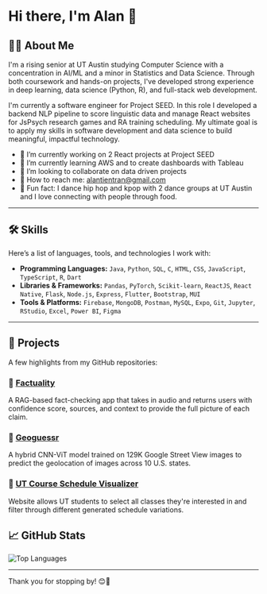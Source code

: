 # Hi there, I'm Alan 🍣

<!-- You can replace this with a personal intro GIF, banner, or a fun emoji line -->

## 🧑‍💻 About Me

I'm a rising senior at UT Austin studying Computer Science with a concentration in AI/ML and a minor in Statistics and Data Science. Through both coursework and hands-on projects, I've developed strong experience in deep learning, data science (Python, R), and full-stack web development.

I'm currently a software engineer for Project SEED. In this role I developed a backend NLP pipeline to score linguistic data and manage React websites for JsPsych research games and RA training scheduling. My ultimate goal is to apply my skills in software development and data science to build meaningful, impactful technology.

- 🔭 I’m currently working on 2 React projects at Project SEED
- 🌱 I’m currently learning AWS and to create dashboards with Tableau
- 👯 I’m looking to collaborate on data driven projects
- 🍱 How to reach me: alantientran@gmail.com
- 🍜 Fun fact: I dance hip hop and kpop with 2 dance groups at UT Austin and I love connecting with people through food.

---

## 🛠️ Skills

Here’s a list of languages, tools, and technologies I work with:

- **Programming Languages:** `Java`, `Python`, `SQL`, `C`, `HTML`, `CSS`, `JavaScript`, `TypeScript`, `R`, `Dart`
- **Libraries & Frameworks:** `Pandas`, `PyTorch`, `Scikit-learn`, `ReactJS`, `React Native`, `Flask`, `Node.js`, `Express`, `Flutter`, `Bootstrap`, `MUI`
- **Tools & Platforms:** `Firebase`, `MongoDB`, `Postman`, `MySQL`, `Expo`, `Git`, `Jupyter`, `RStudio`, `Excel`, `Power BI`, `Figma`

---

## 📂 Projects

A few highlights from my GitHub repositories:

### 📌 [Factuality](https://github.com/alantientran/Factuality)
A RAG-based fact-checking app that takes in audio and returns users with confidence score, sources, and context to provide the full picture of each claim.

### 📌 [Geoguessr](https://github.com/alantientran/Accident-Severity-Predictor)
A hybrid CNN-ViT model trained on 129K Google Street View images to predict the geolocation of images across 10 U.S. states. 

### 📌 [UT Course Schedule Visualizer](https://github.com/alantientran/ut-course-schedule-visualizer/tree/main)
Website allows UT students to select all classes they're interested in and filter through different generated schedule variations.

## 📈 GitHub Stats

<!-- Optional: You can include GitHub stats or streaks if you'd like -->
<!-- ![GitHub Stats](https://github-readme-stats.vercel.app/api?username=alantientran&show_icons=true&theme=default) -->
![Top Languages](https://github-readme-stats.vercel.app/api/top-langs/?username=alantientran&layout=compact)

---

Thank you for stopping by! 😊🍡


<!--
**alantientran/alantientran** is a ✨ _special_ ✨ repository because its `README.md` (this file) appears on your GitHub profile.

Here are some ideas to get you started:

- 🔭 I’m currently working on ...
- 🌱 I’m currently learning ...
- 👯 I’m looking to collaborate on ...
- 🤔 I’m looking for help with ...
- 💬 Ask me about ...
- 📫 How to reach me: ...
- 😄 Pronouns: ...
- ⚡ Fun fact: ...
-->
